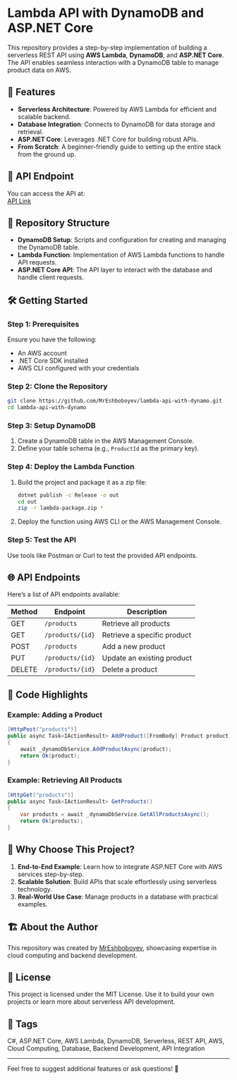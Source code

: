 
# Lambda API with DynamoDB and ASP.NET Core  

This repository provides a step-by-step implementation of building a serverless REST API using **AWS Lambda**, **DynamoDB**, and **ASP.NET Core**. The API enables seamless interaction with a DynamoDB table to manage product data on AWS.  

## 🌟 Features  
- **Serverless Architecture**: Powered by AWS Lambda for efficient and scalable backend.  
- **Database Integration**: Connects to DynamoDB for data storage and retrieval.  
- **ASP.NET Core**: Leverages .NET Core for building robust APIs.  
- **From Scratch**: A beginner-friendly guide to setting up the entire stack from the ground up.  

## 🚀 API Endpoint  
You can access the API at:  
[API Link](https://lwaqslrtbwwqrpnhxjoiceznnm0vprsw.lambda-url.us-east-1.on.aws/)  

## 📂 Repository Structure  
- **DynamoDB Setup**: Scripts and configuration for creating and managing the DynamoDB table.  
- **Lambda Function**: Implementation of AWS Lambda functions to handle API requests.  
- **ASP.NET Core API**: The API layer to interact with the database and handle client requests.  

## 🛠 Getting Started  

### Step 1: Prerequisites  
Ensure you have the following:  
- An AWS account  
- .NET Core SDK installed  
- AWS CLI configured with your credentials  

### Step 2: Clone the Repository  
```bash  
git clone https://github.com/MrEshboboyev/lambda-api-with-dynamo.git  
cd lambda-api-with-dynamo  
```  

### Step 3: Setup DynamoDB  
1. Create a DynamoDB table in the AWS Management Console.  
2. Define your table schema (e.g., `ProductId` as the primary key).  

### Step 4: Deploy the Lambda Function  
1. Build the project and package it as a zip file:  
    ```bash  
    dotnet publish -c Release -o out  
    cd out  
    zip -r lambda-package.zip *  
    ```  
2. Deploy the function using AWS CLI or the AWS Management Console.  

### Step 5: Test the API  
Use tools like Postman or Curl to test the provided API endpoints.  

## 🌐 API Endpoints  
Here’s a list of API endpoints available:  

| Method | Endpoint                             | Description                |  
|--------|-------------------------------------|----------------------------|  
| GET    | `/products`                         | Retrieve all products      |  
| GET    | `/products/{id}`                    | Retrieve a specific product|  
| POST   | `/products`                         | Add a new product          |  
| PUT    | `/products/{id}`                    | Update an existing product |  
| DELETE | `/products/{id}`                    | Delete a product           |  

## 📖 Code Highlights  

### Example: Adding a Product  
```csharp  
[HttpPost("products")]  
public async Task<IActionResult> AddProduct([FromBody] Product product)  
{  
    await _dynamoDbService.AddProductAsync(product);  
    return Ok(product);  
}  
```  

### Example: Retrieving All Products  
```csharp  
[HttpGet("products")]  
public async Task<IActionResult> GetProducts()  
{  
    var products = await _dynamoDbService.GetAllProductsAsync();  
    return Ok(products);  
}  
```  

## 🌟 Why Choose This Project?  
1. **End-to-End Example**: Learn how to integrate ASP.NET Core with AWS services step-by-step.  
2. **Scalable Solution**: Build APIs that scale effortlessly using serverless technology.  
3. **Real-World Use Case**: Manage products in a database with practical examples.  

## 🏗 About the Author  
This repository was created by [MrEshboboyev](https://github.com/MrEshboboyev), showcasing expertise in cloud computing and backend development.  

## 📄 License  
This project is licensed under the MIT License. Use it to build your own projects or learn more about serverless API development.  

## 🔖 Tags  
C#, ASP.NET Core, AWS Lambda, DynamoDB, Serverless, REST API, AWS, Cloud Computing, Database, Backend Development, API Integration  

---  

Feel free to suggest additional features or ask questions! 🚀  
